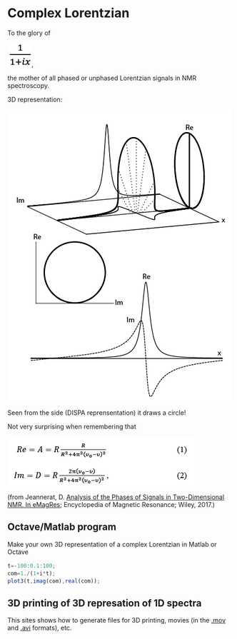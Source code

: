 # Complex Lorentzian

To the glory of 

![](eq.png),

the mother of all phased or unphased Lorentzian signals in NMR spectroscopy.


3D representation:

![](ima2.png)

Seen from the side (DISPA reprensentation) it draws a circle! 

Not very surprising when remembering that

![](eqcircl.png)


(from Jeannerat, D. [Analysis of the Phases of Signals in Two-Dimensional NMR. In eMagRes](https://archive-ouverte.unige.ch/unige:93864/ATTACHMENT01); Encyclopedia of Magnetic Resonance; Wiley, 2017.)

## Octave/Matlab program 
Make your own 3D representation of a complex Lorentzian in Matlab or Octave
```octave
t=-100:0.1:100;
com=1./(1+i*t);
plot3(t,imag(com),real(com));
```
## 3D printing of 3D represation of 1D spectra
This sites shows how to generate files for 3D printing, movies (in the [.mov](https://github.com/Gr-Jeannerat-unige/3D_DISPA_1D_NMR_spectra/blob/master/Matlab_files_and_movies_abs_disp/mov1%20(Converted).mov) and [.avi](https://github.com/Gr-Jeannerat-unige/3D_DISPA_1D_NMR_spectra/blob/master/Matlab_files_and_movies_abs_disp/mov1.avi) formats), etc.
